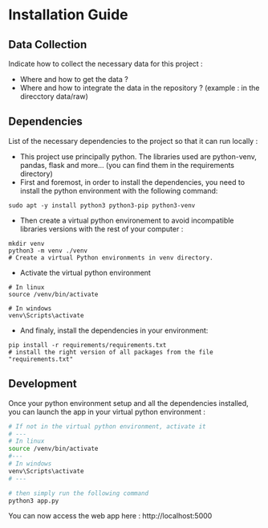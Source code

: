 # Installation Guide

## Data Collection

Indicate how to collect the necessary data for this project :
- Where and how to get the data ?
- Where and how to integrate the data in the repository ? (example : in the direcctory data/raw)

## Dependencies

List of the necessary dependencies to the project so that it can run locally :
- This project use principally python. The libraries used are python-venv, pandas, flask and more... (you can find them in the requirements directory)
- First and foremost, in order to install the dependencies, you need to install the python environment with the following command:
```
sudo apt -y install python3 python3-pip python3-venv
```
- Then create a virtual python environement to avoid incompatible libraries versions with the rest of your computer :
```
mkdir venv
python3 -m venv ./venv
# Create a virtual Python environments in venv directory. 
```
- Activate the virtual python environment
```
# In linux
source /venv/bin/activate
```
```
# In windows
venv\Scripts\activate
```
- And finaly, install the dependencies in your environment:
```
pip install -r requirements/requirements.txt
# install the right version of all packages from the file "requirements.txt"
```

## Development

Once your python environment setup and all the dependencies installed, you can launch the app in your virtual python environment :
```bash
# If not in the virtual python environment, activate it
# ---
# In linux
source /venv/bin/activate
#---
# In windows
venv\Scripts\activate
# ---

# then simply run the following command
python3 app.py
```

You can now access the web app here : http://localhost:5000